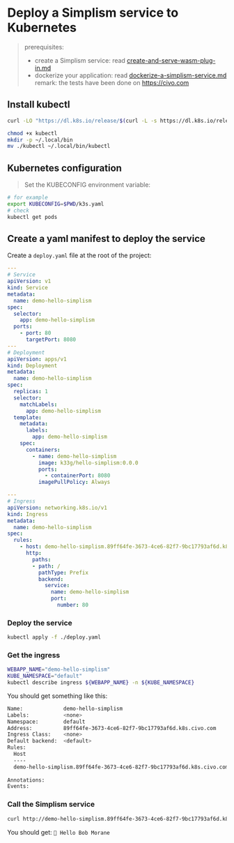 # Deploy a Simplism service to Kubernetes

> prerequisites: 
> - create a Simplism service: read [create-and-serve-wasm-plug-in.md](create-and-serve-wasm-plug-in.md)
> - dockerize your application: read [dockerize-a-simplism-service.md](dockerize-a-simplism-service.md)
> remark: the tests have been done on https://civo.com

## Install kubectl

```bash
curl -LO "https://dl.k8s.io/release/$(curl -L -s https://dl.k8s.io/release/stable.txt)/bin/linux/amd64/kubectl"

chmod +x kubectl
mkdir -p ~/.local/bin
mv ./kubectl ~/.local/bin/kubectl
```

## Kubernetes configuration

> Set the KUBECONFIG environment variable:
```bash
# for example
export KUBECONFIG=$PWD/k3s.yaml
# check
kubectl get pods
```

## Create a yaml manifest to deploy the service

Create a `deploy.yaml` file at the root of the project:
```yaml
---
# Service
apiVersion: v1
kind: Service
metadata:
  name: demo-hello-simplism
spec:
  selector:
    app: demo-hello-simplism
  ports:
    - port: 80
      targetPort: 8080
---
# Deployment
apiVersion: apps/v1
kind: Deployment
metadata:
  name: demo-hello-simplism
spec:
  replicas: 1
  selector:
    matchLabels:
      app: demo-hello-simplism
  template:
    metadata:
      labels:
        app: demo-hello-simplism
    spec:
      containers:
        - name: demo-hello-simplism
          image: k33g/hello-simplism:0.0.0
          ports:
            - containerPort: 8080
          imagePullPolicy: Always

---
# Ingress
apiVersion: networking.k8s.io/v1
kind: Ingress
metadata:
  name: demo-hello-simplism
spec:
  rules:
    - host: demo-hello-simplism.89ff64fe-3673-4ce6-82f7-9bc17793af6d.k8s.civo.com
      http:
        paths:
        - path: /
          pathType: Prefix
          backend:
            service: 
              name: demo-hello-simplism
              port: 
                number: 80
```

### Deploy the service

```bash
kubectl apply -f ./deploy.yaml
```

### Get the ingress

```bash
WEBAPP_NAME="demo-hello-simplism"
KUBE_NAMESPACE="default"
kubectl describe ingress ${WEBAPP_NAME} -n ${KUBE_NAMESPACE}
```

You should get something like this:
```bash
Name:             demo-hello-simplism
Labels:           <none>
Namespace:        default
Address:          89ff64fe-3673-4ce6-82f7-9bc17793af6d.k8s.civo.com
Ingress Class:    <none>
Default backend:  <default>
Rules:
  Host                                                                   Path  Backends
  ----                                                                   ----  --------
  demo-hello-simplism.89ff64fe-3673-4ce6-82f7-9bc17793af6d.k8s.civo.com  
                                                                         /   demo-hello-simplism:80 (10.42.0.7:8080)
Annotations:                                                             <none>
Events:                                                                  <none>
```

### Call the Simplism service

```bash
curl http://demo-hello-simplism.89ff64fe-3673-4ce6-82f7-9bc17793af6d.k8s.civo.com -d 'Bob Morane'
```

You should get: `🤗 Hello Bob Morane`

